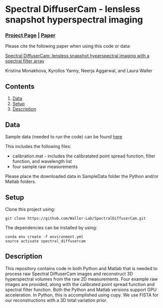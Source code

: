 # Spectral DiffuserCam - lensless snapshot hyperspectral imaging

### [Project Page](https://waller-lab.github.io/SpectralDiffuserCam/) | [Paper](https://www.osapublishing.org/optica/abstract.cfm?uri=optica-7-10-1298)


Please cite the following paper when using this code or data:

[Spectral DiffuserCam: lensless snapshot hyperspectral imaging with a spectral filter array](https://www.osapublishing.org/optica/abstract.cfm?uri=optica-7-10-1298)

Kristina Monakhova, Kyrollos Yanny, Neerja Aggarwal, and Laura Waller

## Contents

1. [Data](#Data)
2. [Setup](#Setup)
3. [Description](#Description)

## Data
Sample data (needed to run the code) can be found [here](https://drive.google.com/drive/folders/1dmfzkTLFZZFUYW8GC6Vn6SOuZiZq47SS?usp=sharing)

This includes the following files:
 * calibration.mat - includes the calibratated point spread function, filter function, and wavelength list
 * four sample raw measurements

Please place the downloaded data in SampleData folder the Python and/or Matlab folders.

## Setup
Clone this project using: 
```
git clone https://github.com/Waller-Lab/SpectralDiffuserCam.git
```

The dependencies can be installed by using:
```
conda env create -f environment.yml
source activate spectral_diffusercam
```

## Description 
This repository contains code in both Python and Matlab that is needed to process raw Spectral DiffuserCam images and reconstruct 3D hyperspectral volumes from the raw 2D measurements.  Four example raw images are provided, along with the calibrated point spread function and spectral filter function. Both the Python and Matlab versions support GPU acceleration. In Python, this is accomplished using cupy. We use FISTA for our reconstructions with a 3D total variation prior. 